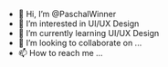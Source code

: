 - 👋 Hi, I’m @PaschalWinner
- 👀 I’m interested in UI/UX Design
- 🌱 I’m currently learning UI/UX Design
- 💞️ I’m looking to collaborate on ...
- 📫 How to reach me ...

<!---
PaschalWinner/PaschalWinner is a ✨ special ✨ repository because its `README.md` (this file) appears on your GitHub profile.
You can click the Preview link to take a look at your changes.
--->
